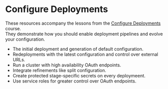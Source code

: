 # Configure Deployments

These resources accompany the lessons from the [Configure Deployments](https://curity.io/training/configure-deployments) course.\
They demonstrate how you should enable deployment pipelines and evolve your configuration.

- The initial deployment and generation of default configuration.
- Redeployments with the latest configuration and control over external URLs.
- Run a cluster with high availability OAuth endpoints.
- Integrate refinements like split configuration.
- Create protected stage-specific secrets on every deploymeent.
- Use service roles for greater control over OAuth endpoints.
